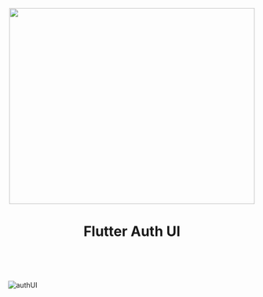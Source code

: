 <div align="center">
	<img src="https://user-images.githubusercontent.com/74051388/145161112-a561a695-b5e2-4308-ad7b-3d92c7f1767d.png" width="500" height="400">
	<h1>Flutter Auth UI</h1>
	<br>
	<br>
	<br>
</div>


![authUI](https://user-images.githubusercontent.com/74051388/145160945-ae0e61e7-e9fa-49d5-9a30-c6f84bf4d45c.png)




